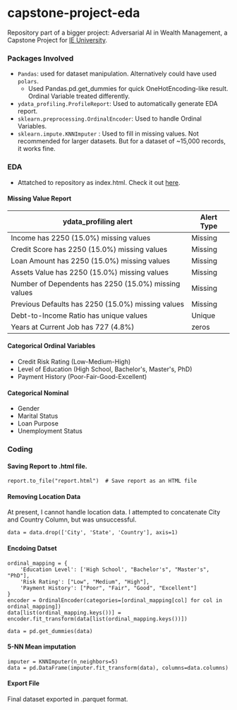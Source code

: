 # capstone-project-eda
Repository part of a bigger project: Adversarial AI in Wealth Management, a Capstone Project for [IE University](https://www.ie.edu/university/studies/projects/adversarial-artificial-intelligence-wealth-management/).

### Packages Involved
- `Pandas`: used for dataset manipulation. Alternatively could have used `polars`.
  - Used Pandas.pd.get_dummies for quick OneHotEncoding-like result. Ordinal Variable treated differently.
- `ydata_profiling.ProfileReport`: Used to automatically generate EDA report.
- `sklearn.preprocessing.OrdinalEncoder`: Used to handle Ordinal Variables.
- `sklearn.impute.KNNImputer` : Used to fill in missing values. Not recommended for larger datasets. But for a dataset of ~15,000 records, it works fine. 

### EDA
- Attatched to repository as index.html. Check it out [here](https://ckranon.github.io/capstone-project/).

#### Missing Value Report

| ydata_profiling alert | Alert Type |
| -------------------------- | ----- |
|Income has 2250 (15.0%) missing values 	| Missing |
|Credit Score has 2250 (15.0%) missing values 	|Missing|
|Loan Amount has 2250 (15.0%) missing values 	|Missing|
|Assets Value has 2250 (15.0%) missing values 	|Missing|
|Number of Dependents has 2250 (15.0%) missing values 	|Missing|
|Previous Defaults has 2250 (15.0%) missing values | 	Missing |
|Debt-to-Income Ratio has unique values 	| Unique |
|Years at Current Job has 727 (4.8%) | zeros | 


#### Categorical Ordinal Variables 
- Credit Risk Rating (Low-Medium-High)
- Level of Education (High School, Bachelor's, Master's, PhD)
- Payment History (Poor-Fair-Good-Excellent)

#### Categorical Nominal
- Gender
- Marital Status
- Loan Purpose
- Unemployment Status

### Coding

#### Saving Report to .html file.
```{python}
report.to_file("report.html")  # Save report as an HTML file
```

#### Removing Location Data
At present, I cannot handle location data. I attempted to concatenate City and Country Column, but was unsuccessful.
```{python}
data = data.drop(['City', 'State', 'Country'], axis=1)
```

#### Encdoing Datset
```{python}
ordinal_mapping = {
    'Education Level': ['High School', "Bachelor's", "Master's", "PhD"],
    'Risk Rating': ["Low", "Medium", "High"],
    'Payment History': ["Poor", "Fair", "Good", "Excellent"]
}
encoder = OrdinalEncoder(categories=[ordinal_mapping[col] for col in ordinal_mapping])
data[list(ordinal_mapping.keys())] = encoder.fit_transform(data[list(ordinal_mapping.keys())])

data = pd.get_dummies(data)
```

#### 5-NN Mean imputation
```{python}
imputer = KNNImputer(n_neighbors=5)
data = pd.DataFrame(imputer.fit_transform(data), columns=data.columns)
```

#### Export File
Final dataset exported in .parquet format.

